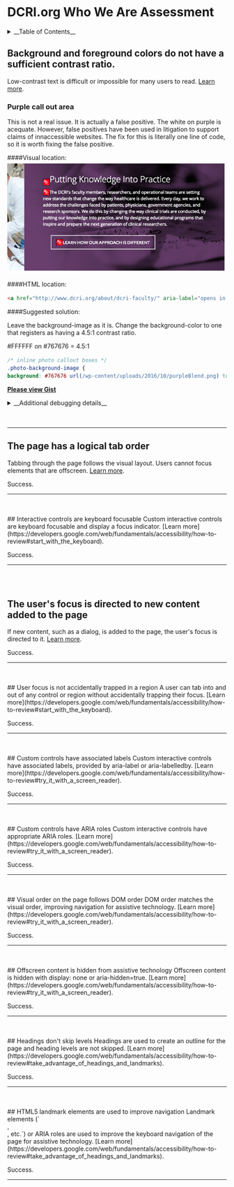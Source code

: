 <style>
img {
	max-width:99%;
}

pre {
  font: inherit;
  word-wrap: break-word;
  background: none;
  border: none;
}
</style>

# DCRI.org Who We Are Assessment



<details>
<summary>__Table of Contents__</summary>

[toc]

</details>


## Background and foreground colors do not have a sufficient contrast ratio.
Low-contrast text is difficult or impossible for many users to read. [Learn more](https://dequeuniversity.com/rules/axe/2.2/color-contrast?application=lighthouse).


### Purple call out area

This is not a real issue. It is actually a false positive. The white on purple is acequate. However, false positives have been used in litigation to support claims of innaccessible websites.  The fix for this is literally one line of code, so it is worth fixing the false positive.

####Visual location:
![purple call out area](assets/dcri-purple-callout.png)

####HTML location:

```html
<a href="http://www.dcri.org/about/dcri-faculty/" aria-label="opens in new tab">View Our Faculty</a>
```

####Suggested solution:

Leave the background-image as it is.  Change the background-color to one that registers as having a 4.5:1 contrast ratio.

\#FFFFFF on \#767676 = 4.5:1

```css
/* inline photo callout boxes */
.photo-background-image {
background: #767676 url(/wp-content/uploads/2016/10/purpleBlend.png) top left no-repeat;}
```
__[Please view Gist](https://gist.github.com/jhc36-duke-edu/6a33b9a5d804da05af5cfb57c52ed0a2/revisions)__




<details>
<summary>__Additional debugging details__</summary>

_Selector path:_ <br>
`[u'.button.orange > a[href$="dcri-faculty/"]']`

_DOM path:_ <br>
`1,HTML,1,BODY,3,DIV,3,MAIN,1,DIV,0,DIV,0,ARTICLE,2,DIV,0,DIV,0,DIV,0,DIV,0,DIV,0,DIV,0,DIV,0,DIV,0,DIV,0,DIV,0,DIV,3,DIV,0,DIV,0,A`
</details>
<br>
<br>
<hr>


## The page has a logical tab order
Tabbing through the page follows the visual layout. Users cannot focus elements that are offscreen. [Learn more](https://developers.google.com/web/fundamentals/accessibility/how-to-review#start_with_the_keyboard).

Success.

<hr>
<br>
<br>
## Interactive controls are keyboard focusable
Custom interactive controls are keyboard focusable and display a focus indicator. [Learn more](https://developers.google.com/web/fundamentals/accessibility/how-to-review#start_with_the_keyboard).

Success.

<hr>
<br>
<br>


## The user's focus is directed to new content added to the page
If new content, such as a dialog, is added to the page, the user's focus is directed to it. [Learn more](https://developers.google.com/web/fundamentals/accessibility/how-to-review#start_with_the_keyboard).

Success.
<hr>
<br>
<br>
## User focus is not accidentally trapped in a region
A user can tab into and out of any control or region without accidentally trapping their focus. [Learn more](https://developers.google.com/web/fundamentals/accessibility/how-to-review#start_with_the_keyboard).

Success.
<hr>
<br>
<br>
## Custom controls have associated labels
Custom interactive controls have associated labels, provided by aria-label or aria-labelledby. [Learn more](https://developers.google.com/web/fundamentals/accessibility/how-to-review#try_it_with_a_screen_reader).

Success.
<hr>
<br>
<br>
## Custom controls have ARIA roles
Custom interactive controls have appropriate ARIA roles. [Learn more](https://developers.google.com/web/fundamentals/accessibility/how-to-review#try_it_with_a_screen_reader).

Success.
<hr>
<br>
<br>
## Visual order on the page follows DOM order
DOM order matches the visual order, improving navigation for assistive technology. [Learn more](https://developers.google.com/web/fundamentals/accessibility/how-to-review#try_it_with_a_screen_reader).

Success.
<hr>
<br>
<br>
## Offscreen content is hidden from assistive technology
Offscreen content is hidden with display: none or aria-hidden=true. [Learn more](https://developers.google.com/web/fundamentals/accessibility/how-to-review#try_it_with_a_screen_reader).

Success.
<hr>
<br>
<br>
## Headings don't skip levels
Headings are used to create an outline for the page and heading levels are not skipped. [Learn more](https://developers.google.com/web/fundamentals/accessibility/how-to-review#take_advantage_of_headings_and_landmarks).

Success.
<hr>
<br>
<br>
## HTML5 landmark elements are used to improve navigation
Landmark elements (`<main>, <nav>, etc.`) or ARIA roles are used to improve the keyboard navigation of the page for assistive technology. [Learn more](https://developers.google.com/web/fundamentals/accessibility/how-to-review#take_advantage_of_headings_and_landmarks).

Success.
<hr>
<br>
<br>